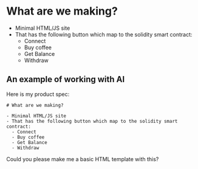 # What are we making?

- Minimal HTML/JS site
- That has the following button which map to the solidity smart contract:
  - Connect
  - Buy coffee
  - Get Balance
  - Withdraw

## An example of working with AI

Here is my product spec:

```
# What are we making?

- Minimal HTML/JS site
- That has the following button which map to the solidity smart contract:
  - Connect
  - Buy coffee
  - Get Balance
  - Withdraw
```

Could you please make me a basic HTML template with this?
